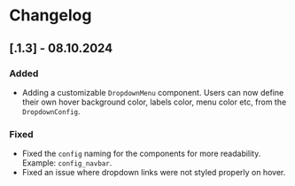 # Changelog

## [.1.3] - 08.10.2024
### Added
- Adding a customizable `DropdownMenu` component. Users can now define their own hover background color, labels color, menu color etc, from the `DropdownConfig`.

### Fixed
- Fixed the `config` naming for the components for more readability. Example: `config_navbar`.
- Fixed an issue where dropdown links were not styled properly on hover.
